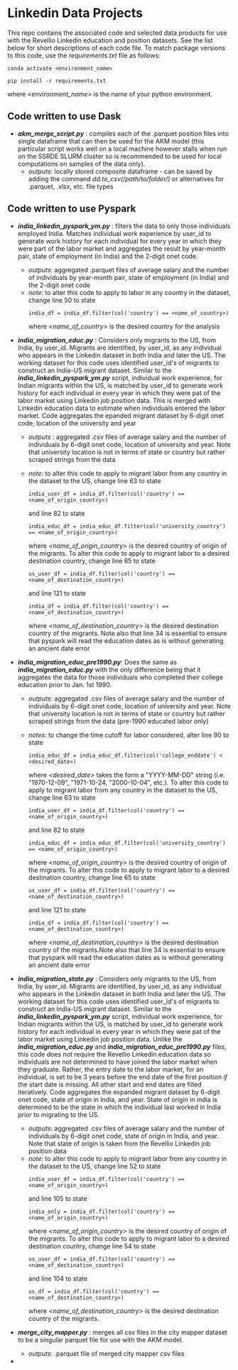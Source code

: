 # Linkedin Data Projects

This repo contains the associated code and selected data products for use with the Revellio Linkedin education and position datasets. See the list below for short descriptions of each code file. To match package versions to this code, use the _requirements.txt_ file as follows:
```
conda activate <environment_name>

pip install -r requirements.txt
```
where _<environment_name>_ is the name of your python environment. 

## Code written to use Dask
- **_akm_merge_script.py_** : compiles each of the .parquet position files into single dataframe that can then be used for the AKM model (this particular script works well on a local machine however stalls when run on the SSRDE SLURM cluster so is recommended to be used for local computations on samples of the data only).
    - _outputs_: locally stored composite dataframe - can be saved by adding the command _dd.to_csv(/path/to/folder/)_ or alternatives for .parquet, .xlsx, etc. file types

## Code written to use Pyspark
-  **_india_linkedin_pyspark_ym.py_** : filters the data to only those individuals employed India. Matches individual work experience by user_id to generate work history for each individual for every year in which they were part of the labor market and aggregates the result by year-month pair, state of employment (in India) and the 2-digit onet code. 
    - _outputs_: aggregated .parquet files of average salary and the number of individuals by year-month pair, state of employment (in India) and the 2-digit onet code
    - _note_: to alter this code to apply to labor in any country in the dataset, change line 50 to state
      ```
      india_df = india_df.filter(col('country') == <name_of_country>)
      ```
      where _<name_of_country>_ is the desired country for the analysis

-   **_india_migration_educ.py_** : Considers only migrants to the US, from India, by user_id. Migrants are identified, by user_id, as any individual who appears in the Linkedin dataset in both India and later the US. The working dataset for this code uses identified user_id's of migrants to construct an India-US migrant dataset. Similar to the **_india_linkedin_pyspark_ym.py_** script, individual work experience, for Indian migrants within the US, is matched by user_id to generate work history for each individual in every year in which they were pat of the labor market using Linkedin job position data. This is merged with Linkedin education data to estimate when individuals entered the labor market. Code aggregates the epanded migrant dataset by 6-digit onet code, location of the university and year
      - _outputs_ : aggregated .csv files of average salary and the number of individuals by 6-digit onet code, location of university and year. Note that university location is not in terms of state or country but rather scraped strings from the data
      - _note_: to alter this code to apply to migrant labor from any country in the dataset to the US, change line 63 to state
        ```
        india_user_df = india_df.filter(col('country') == <name_of_origin_country>)
        ```
        and line 82 to state
        ```
        india_educ_df = india_educ_df.filter(col('university_country') == <name_of_origin_country>)
        ```

        where _<name_of_origin_country>_ is the desired country of origin of the migrants. To alter this code to apply to migrant labor to a desired destination country, change line 65 to state
        ```
        us_user_df = india_df.filter(col('country') == <name_of_destination_country>)
        ```
        and line 121 to state
        ```
        india_df = india_df.filter(col('country') == <name_of_destination_country>)
        ```
        where _<name_of_destination_country>_ is the desired destination country of the migrants. Note also that line 34 is essential to ensure that pyspark will read the education dates as is without generating an ancient date error

-   **_india_migration_educ_pre1990.py_**: Does the same as **_india_migration_educ.py_** with the only difference being that it aggregates the data for those individuals who completed their college education prior to Jan. 1st 1990.
    - _outputs_: aggregated .csv files of average salary and the number of individuals by 6-digit onet code, location of university and year. Note that university location is not in terms of state or country but rather scraped strings from the data (pre-1990 educated labor only)
    - _notes_: to change the time cutoff for labor considered, alter line 90 to state
      ```
      india_educ_df = india_educ_df.filter(col('college_enddate') < <desired_date>)
      ```
      where _<desired_date>_ takes the form a "YYYY-MM-DD" string (i.e. "1970-12-09", "1971-10-24, "2000-10-04", etc.). To alter this code to apply to migrant labor from any country in the dataset to the US, change line 63 to state
        ```
        india_user_df = india_df.filter(col('country') == <name_of_origin_country>)
        ```
        and line 82 to state
        ```
        india_educ_df = india_educ_df.filter(col('university_country') == <name_of_origin_country>)
        ```

        where _<name_of_origin_country>_ is the desired country of origin of the migrants. To alter this code to apply to migrant labor to a desired destination country, change line 65 to state
        ```
        us_user_df = india_df.filter(col('country') == <name_of_destination_country>)
        ```
        and line 121 to state
        ```
        india_df = india_df.filter(col('country') == <name_of_destination_country>)
        ```
        where _<name_of_destination_country>_ is the desired destination country of the migrants.Note also that line 34 is essential to ensure that pyspark will read the education dates as is without generating an ancient date error  
      
-   **_india_migration_state.py_** : Considers only migrants to the US, from India, by user_id. Migrants are identified, by user_id, as any individual who appears in the Linkedin dataset in both India and later the US. The working dataset for this code uses identified user_id's of migrants to construct an India-US migrant dataset. Similar to the **_india_linkedin_pyspark_ym.py_** script, individual work experience, for Indian migrants within the US, is matched by user_id to generate work history for each individual in every year in which they were pat of the labor market using Linkedin job position data. Unlike the **_india_migration_educ.py_** and **_india_migration_educ_pre1990.py_** files, this code does not require the Revellio Linkedin education data so individuals are not determined to have joined the labor market when they graduate. Rather, the entry date to the labor market, for an individual, is set to be 3 years before the end date of the first position _if_ the start date is missing. All other start and end dates are filled iteratively. Code aggregates the expanded migrant dataset by 6-digit onet code, state of origin in India, and year. State of origin in india is determined to be the state in which the individual last worked in India prior to migrating to the US.
    - _outputs_: aggregated .csv files of average salary and the number of individuals by 6-digit onet code, state of origin in India, and year. Note that state of origin is taken from the Revellio Linkedin job position data
    - _note_: to alter this code to apply to migrant labor from any country in the dataset to the US, change line 52 to state
        ```
        india_user_df = india_df.filter(col('country') == <name_of_origin_country>)
        ```
        and line 105 to state
        ```
        india_only = india_df.filter(col('country') == <name_of_origin_country>) 
        ```
        where _<name_of_origin_country>_ is the desired country of origin of the migrants. To alter this code to apply to migrant labor to a desired destination country, change line 54 to state
        ```
        us_user_df = india_df.filter(col('country') == <name_of_destination_country>)
        ```
        and line 104 to state
        ```
        us_df = india_df.filter(col('country') == <name_of_destination_country>)
        ```
        where _<name_of_destination_country>_ is the desired destination country of the migrants.

-   **_merge_city_mapper.py_** : merges all csv files in the city mapper dataset to be a singular parquet file for use with the AKM model.
    - _outputs_: .parquet file of merged city mapper csv files 
    
-   
